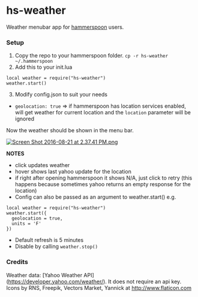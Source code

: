 # hs-weather

Weather menubar app for [hammerspoon](http://www.hammerspoon.org) users.

### Setup

1. Copy the repo to your hammerspoon folder. 
```cp -r hs-weather ~/.hammerspoon```
2. Add this to your init.lua
```
local weather = require("hs-weather")
weather.start()
```
3. Modify config.json to suit your needs  
  - ```geolocation: true``` => if hammerspoon has location services enabled, will get weather for current location and the ```location``` parameter will be ignored

Now the weather should be shown in the menu bar.

[![Screen Shot 2016-08-21 at 2.37.41 PM.png](https://s10.postimg.org/e9djfzq6x/Screen_Shot_2016_08_21_at_2_37_41_PM.png)](https://postimg.org/image/rdj3soi8l/)

**NOTES**
- click updates weather
- hover shows last yahoo update for the location
- if right after opening hammerspoon it shows N/A, just click to retry (this happens because sometimes yahoo returns an empty response for the location)
- Config can also be passed as an argument to weather.start() e.g.
```
local weather = require("hs-weather")
weather.start({
  geolocation = true,
  units = 'F'
})
```
- Default refresh is 5 minutes
- Disable by calling ```weather.stop()```

### Credits

Weather data: [Yahoo Weather API] (https://developer.yahoo.com/weather/). It does not require an api key.  
Icons by RNS, Freepik, Vectors Market, Yannick at http://www.flaticon.com
